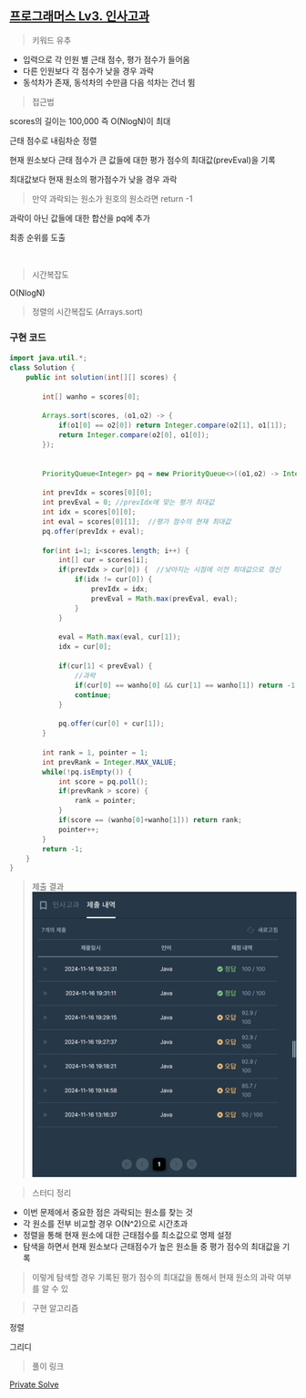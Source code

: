 ## [프로그래머스 Lv3. 인사고과](https://school.programmers.co.kr/learn/courses/30/lessons/152995)

> 키워드 유추
- 입력으로 각 인원 별 근태 점수, 평가 점수가 들어옴
- 다른 인원보다 각 점수가 낮을 경우 과락
- 동석차가 존재, 동석차의 수만큼 다음 석차는 건너 뜀

> 접근법
<p> scores의 길이는 100,000 즉 O(NlogN)이 최대 </p>
<p> 근태 점수로 내림차순 정렬 </p>
<p> 현재 원소보다 근태 점수가 큰 값들에 대한 평가 점수의 최대값(prevEval)을 기록 </p>
<p> 최대값보다 현재 원소의 평가점수가 낮을 경우 과락 </p>

> 만약 과락되는 원소가 원호의 원소라면 return -1
<p> 과락이 아닌 값들에 대한 합산을 pq에 추가 </p>
<p> 최종 순위를 도출 </p>

<br>

> 시간복잡도
<p> O(NlogN) </p>

> 정렬의 시간복잡도 (Arrays.sort)

### 구현 코드
```java
import java.util.*;
class Solution {
    public int solution(int[][] scores) {
        
        int[] wanho = scores[0];
        
        Arrays.sort(scores, (o1,o2) -> {
            if(o1[0] == o2[0]) return Integer.compare(o2[1], o1[1]);
            return Integer.compare(o2[0], o1[0]);
        });
        
        
        PriorityQueue<Integer> pq = new PriorityQueue<>((o1,o2) -> Integer.compare(o2,o1));
       
        int prevIdx = scores[0][0];
        int prevEval = 0; //prevIdx에 맞는 평가 최대값
        int idx = scores[0][0];
        int eval = scores[0][1];  //평가 점수의 현재 최대값
        pq.offer(prevIdx + eval);
        
        for(int i=1; i<scores.length; i++) {
            int[] cur = scores[i];
            if(prevIdx > cur[0]) {  //낮아지는 시점에 이전 최대값으로 갱신
                if(idx != cur[0]) {
                    prevIdx = idx;
                    prevEval = Math.max(prevEval, eval);
                }
            }
            
            eval = Math.max(eval, cur[1]);
            idx = cur[0];
            
            if(cur[1] < prevEval) {
                //과락
                if(cur[0] == wanho[0] && cur[1] == wanho[1]) return -1;
                continue;
            }
            
            pq.offer(cur[0] + cur[1]);
        }
        
        int rank = 1, pointer = 1;
        int prevRank = Integer.MAX_VALUE;
        while(!pq.isEmpty()) {
            int score = pq.poll();
            if(prevRank > score) {
                rank = pointer;
            }
            if(score == (wanho[0]+wanho[1])) return rank;
            pointer++;
        }
        return -1;
    }
}
```

> 제출 결과
![제출결과](./result.png)

> 스터디 정리
- 이번 문제에서 중요한 점은 과락되는 원소를 찾는 것
- 각 원소를 전부 비교할 경우 O(N^2)으로 시간초과
- 정렬을 통해 현재 원소에 대한 근태점수를 최소값으로 명제 설정
- 탐색을 하면서 현재 원소보다 근태점수가 높은 원소들 중 평가 점수의 최대값을 기록

> 이렇게 탐색할 경우 기록된 평가 점수의 최대값을 통해서 현재 원소의 과락 여부를 알 수 있

> 구현 알고리즘
<p> 정렬 </p>
<p> 그리디 </p>

> 풀이 링크

[Private Solve](https://github.com/The-Four-Error-Pickers/Algorithm-Study/tree/main/Private%20Solve/152995.%20%EC%9D%B8%EC%82%AC%EA%B3%A0%EA%B3%BC/Be-HinD(Ryo))

